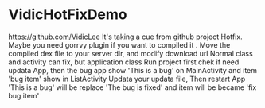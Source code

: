 # VidicHotFixDemo
https://github.com/VidicLee
It's taking a cue from github project Hotfix.
Maybe you need gorrvy plugin if you want to compiled it . 
Move the compiled dex file to your server dir, and modify download url 
Normal class and activity can fix, but application class
Run project first chek if need updata App, then the bug app show 'This is a bug' on MainActivity and item 'bug item' show in ListActivity
Updata your updata file, Then restart App 'This is a bug' will be replace 'The bug is fixed' and item will be became 'fix bug item'
